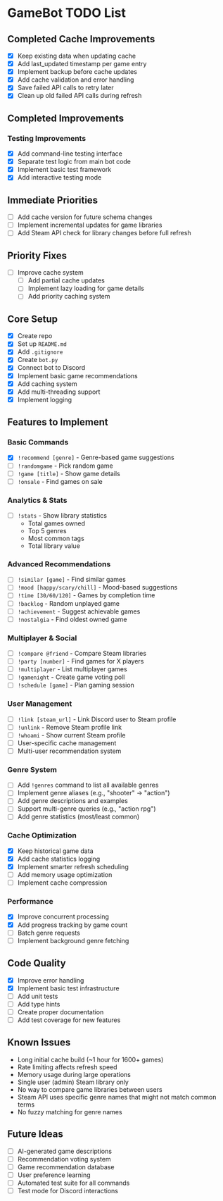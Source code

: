 # GameBot TODO List

## Completed Cache Improvements
- [x] Keep existing data when updating cache
- [x] Add last_updated timestamp per game entry
- [x] Implement backup before cache updates
- [x] Add cache validation and error handling
- [x] Save failed API calls to retry later
- [x] Clean up old failed API calls during refresh

## Completed Improvements

### Testing Improvements
- [x] Add command-line testing interface
- [x] Separate test logic from main bot code
- [x] Implement basic test framework
- [x] Add interactive testing mode

## Immediate Priorities
- [ ] Add cache version for future schema changes
- [ ] Implement incremental updates for game libraries
- [ ] Add Steam API check for library changes before full refresh

## Priority Fixes
- [ ] Improve cache system
  - [ ] Add partial cache updates
  - [ ] Implement lazy loading for game details
  - [ ] Add priority caching system

## Core Setup
- [x] Create repo
- [x] Set up `README.md`
- [x] Add `.gitignore`
- [x] Create `bot.py`
- [x] Connect bot to Discord
- [x] Implement basic game recommendations
- [x] Add caching system
- [x] Add multi-threading support
- [x] Implement logging

## Features to Implement

### Basic Commands
- [x] `!recommend [genre]` - Genre-based game suggestions
- [ ] `!randomgame` - Pick random game
- [ ] `!game [title]` - Show game details
- [ ] `!onsale` - Find games on sale

### Analytics & Stats
- [ ] `!stats` - Show library statistics
  - Total games owned
  - Top 5 genres
  - Most common tags
  - Total library value

### Advanced Recommendations
- [ ] `!similar [game]` - Find similar games
- [ ] `!mood [happy/scary/chill]` - Mood-based suggestions
- [ ] `!time [30/60/120]` - Games by completion time
- [ ] `!backlog` - Random unplayed game
- [ ] `!achievement` - Suggest achievable games
- [ ] `!nostalgia` - Find oldest owned game

### Multiplayer & Social
- [ ] `!compare @friend` - Compare Steam libraries
- [ ] `!party [number]` - Find games for X players
- [ ] `!multiplayer` - List multiplayer games
- [ ] `!gamenight` - Create game voting poll
- [ ] `!schedule [game]` - Plan gaming session

### User Management
- [ ] `!link [steam_url]` - Link Discord user to Steam profile
- [ ] `!unlink` - Remove Steam profile link
- [ ] `!whoami` - Show current Steam profile
- [ ] User-specific cache management
- [ ] Multi-user recommendation system

### Genre System
- [ ] Add `!genres` command to list all available genres
- [ ] Implement genre aliases (e.g., "shooter" → "action")
- [ ] Add genre descriptions and examples
- [ ] Support multi-genre queries (e.g., "action rpg")
- [ ] Add genre statistics (most/least common)

### Cache Optimization
- [x] Keep historical game data
- [x] Add cache statistics logging
- [x] Implement smarter refresh scheduling
- [ ] Add memory usage optimization
- [ ] Implement cache compression

### Performance
- [x] Improve concurrent processing
- [x] Add progress tracking by game count
- [ ] Batch genre requests
- [ ] Implement background genre fetching

## Code Quality
- [x] Improve error handling
- [x] Implement basic test infrastructure
- [ ] Add unit tests
- [ ] Add type hints
- [ ] Create proper documentation
- [ ] Add test coverage for new features

## Known Issues
- Long initial cache build (~1 hour for 1600+ games)
- Rate limiting affects refresh speed
- Memory usage during large operations
- Single user (admin) Steam library only
- No way to compare game libraries between users
- Steam API uses specific genre names that might not match common terms
- No fuzzy matching for genre names

## Future Ideas
- [ ] AI-generated game descriptions
- [ ] Recommendation voting system
- [ ] Game recommendation database
- [ ] User preference learning
- [ ] Automated test suite for all commands
- [ ] Test mode for Discord interactions
